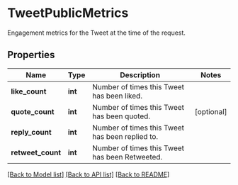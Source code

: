 # TweetPublicMetrics

Engagement metrics for the Tweet at the time of the request.

## Properties
Name | Type | Description | Notes
------------ | ------------- | ------------- | -------------
**like_count** | **int** | Number of times this Tweet has been liked. | 
**quote_count** | **int** | Number of times this Tweet has been quoted. | [optional] 
**reply_count** | **int** | Number of times this Tweet has been replied to. | 
**retweet_count** | **int** | Number of times this Tweet has been Retweeted. | 

[[Back to Model list]](../README.md#documentation-for-models) [[Back to API list]](../README.md#documentation-for-api-endpoints) [[Back to README]](../README.md)


